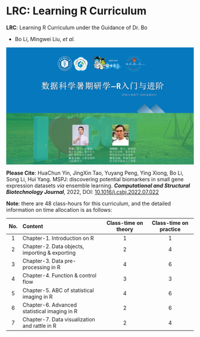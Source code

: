 
# LRC: Learning R Curriculum # 

**LRC**: Learning R Curriculum under the Guidance of Dr. Bo

- Bo Li, Mingwei Liu, *et al.*

<img src = "image/course-logo.png" width = "800" align = "middle"> 

**Please Cite**: HuaChun Yin, JingXin Tao, Yuyang Peng, Ying Xiong, Bo Li, Song Li, Hui Yang. MSPJ: discovering potential biomarkers in small gene expression datasets *via* ensemble learning. ***Computational and Structural Biotechnology Journal***, 2022, DOI: [10.1016/j.csbj.2022.07.022](https://www.sciencedirect.com/science/article/pii/S2001037022003026)

**Note**: there are 48 class-hours for this curriculum, and the detailed information on time allocation is as follows: 

| No. | Content | Class-time on theory | Class-time on practice |
| :----: | :---- | :----: | :----: |
| 1 | Chapter-1. Introduction on R | 1 | 1 |
| 2 | Chapter-2. Data objects, importing & exporting | 2 | 4 |
| 3 | Chapter-3. Data pre-processing in R | 4 | 6 |
| 4 | Chapter-4. Function & control flow | 3 | 3 |
| 5 | Chapter-5. ABC of statistical imaging in R | 4 | 6 |
| 6 | Chapter-6. Advanced statistical imaging in R | 2 | 6 |
| 7 | Chapter-7. Data visualization and rattle in R | 2 | 4 |
